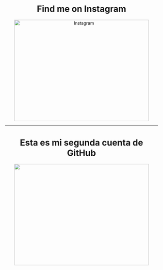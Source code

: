 <h1 align="center"> Find me on Instagram </h1>
<p align="center">
  <a href="https://www.instagram.com/anaa_chun/">
    <img src="https://s1.eestatic.com/2020/06/12/elandroidelibre/el_androide_libre_497212199_179452761_1706x960.jpg" alt="Instagram" width="444" height="333">
  </a>
</p>

----

<h1 align="center"> Esta es mi segunda cuenta de GitHub </h1>
<p align="center">
   <a href="https://github.com/itsgxmz">
      <img src="https://cdn.pixabay.com/photo/2022/01/30/13/33/github-6980894_1280.png" alth="GitHub" width="444" height="333">
   </a>
</p>

